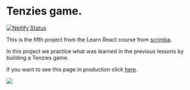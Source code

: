 # Tenzies game.

[![Netlify Status](https://api.netlify.com/api/v1/badges/b7baa82d-fd54-44bd-be91-b471a39fa012/deploy-status)](https://app.netlify.com/sites/react-tenzies-game/deploys)

This is the fifth project from the Learn React course from [scrimba](https://scrimba.com/learn/learnreact).

In this project we practice what was learned in the previous lessons by building a Tenzies game.

If you want to see this page in production click [here](https://react-tenzies-game.netlify.app/).

![](https://scrimba.ams3.digitaloceanspaces.com/assets/emails/reactv2/projects/Tenzies.jpg)
